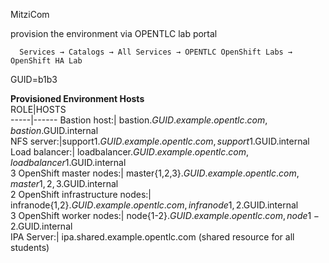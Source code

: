 
MitziCom 

provision the environment via OPENTLC lab portal 

 ```
   Services → Catalogs → All Services → OPENTLC OpenShift Labs → OpenShift HA Lab
 ```
GUID=b1b3  
  
**Provisioned Environment Hosts**    
    ROLE|HOSTS  
    -----|------
    Bastion host:| bastion.$GUID.example.opentlc.com, bastion.$GUID.internal  
    NFS server:|support1.$GUID.example.opentlc.com, support1.$GUID.internal  
    Load balancer:| loadbalancer.$GUID.example.opentlc.com, loadbalancer1.$GUID.internal  
    3 OpenShift master nodes:| master{1,2,3}.$GUID.example.opentlc.com, master{1,2,3}.$GUID.internal  
    2 OpenShift infrastructure nodes:| infranode{1,2}.$GUID.example.opentlc.com, infranode{1,2}.$GUID.internal  
    3 OpenShift worker nodes:| node{1-2}.$GUID.example.opentlc.com, node{1-2}.$GUID.internal  
    IPA Server:| ipa.shared.example.opentlc.com (shared resource for all students)  
